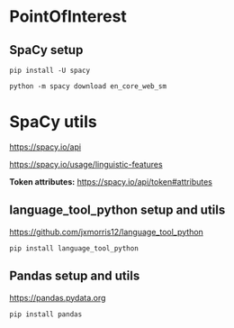 # PointOfInterest

## SpaCy setup

`pip install -U spacy`

`python -m spacy download en_core_web_sm`


# SpaCy utils

https://spacy.io/api

https://spacy.io/usage/linguistic-features

**Token attributes:**
https://spacy.io/api/token#attributes

## language_tool_python setup and utils

https://github.com/jxmorris12/language_tool_python

`pip install language_tool_python`

## Pandas setup and utils

https://pandas.pydata.org

`pip install pandas`
